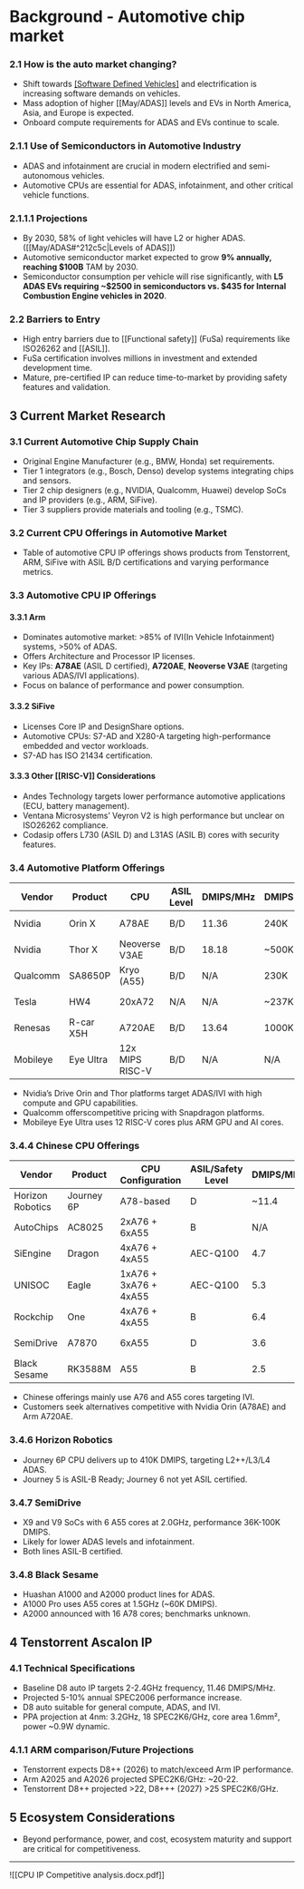  # Background - Automotive chip market
### 2.1 How is the auto market changing?
- Shift towards [[Software Defined Vehicles]](SDVs) and electrification is increasing software demands on vehicles.
- Mass adoption of higher [[May/ADAS]] levels and EVs in North America, Asia, and Europe is expected.
- Onboard compute requirements for ADAS and EVs continue to scale.

### 2.1.1 Use of Semiconductors in Automotive Industry
- ADAS and infotainment are crucial in modern electrified and semi-autonomous vehicles.
- Automotive CPUs are essential for ADAS, infotainment, and other critical vehicle functions.

### 2.1.1.1 Projections
- By 2030, 58% of light vehicles will have L2 or higher ADAS. ([[May/ADAS#^212c5c|Levels of ADAS]])
- Automotive semiconductor market expected to grow **9% annually, reaching $100B** TAM by 2030.
- Semiconductor consumption per vehicle will rise significantly, with **L5 ADAS EVs requiring ~$2500 in semiconductors vs. $435 for Internal Combustion Engine vehicles in 2020**.

### 2.2 Barriers to Entry
- High entry barriers due to [[Functional safety]] (FuSa) requirements like ISO26262 and [[ASIL]].
- FuSa certification involves millions in investment and extended development time.
- Mature, pre-certified IP can reduce time-to-market by providing safety features and validation.

## 3 Current Market Research
### 3.1 Current Automotive Chip Supply Chain
- Original Engine Manufacturer (e.g., BMW, Honda) set requirements.
- Tier 1 integrators (e.g., Bosch, Denso) develop systems integrating chips and sensors.
- Tier 2 chip designers (e.g., NVIDIA, Qualcomm, Huawei) develop SoCs and IP providers (e.g., ARM, SiFive).
- Tier 3 suppliers provide materials and tooling (e.g., TSMC).

### 3.2 Current CPU Offerings in Automotive Market
- Table of automotive CPU IP offerings shows products from Tenstorrent, ARM, SiFive with ASIL B/D certifications and varying performance metrics.

### 3.3 Automotive CPU IP Offerings

#### 3.3.1 Arm
- Dominates automotive market: >85% of IVI(In Vehicle Infotainment) systems, >50% of ADAS.
- Offers Architecture and Processor IP licenses.
- Key IPs: **A78AE** (ASIL D certified), **A720AE**, **Neoverse V3AE** (targeting various ADAS/IVI applications).
- Focus on balance of performance and power consumption.

#### 3.3.2 SiFive
- Licenses Core IP and DesignShare options.
- Automotive CPUs: S7-AD and X280-A targeting high-performance embedded and vector workloads.
- S7-AD has ISO 21434 certification.

#### 3.3.3 Other [[RISC-V]] Considerations
- Andes Technology targets lower performance automotive applications (ECU, battery management).
- Ventana Microsystems’ Veyron V2 is high performance but unclear on ISO26262 compliance.
- Codasip offers L730 (ASIL D) and L31AS (ASIL B) cores with security features.

### 3.4 Automotive Platform Offerings

| Vendor   | Product   | CPU             | ASIL Level | DMIPS/MHz | DMIPS | Target ADAS Level     | Process Node | Release |
| -------- | --------- | --------------- | ---------- | --------- | ----- | --------------------- | ------------ | ------- |
| Nvidia   | Orin X    | A78AE           | B/D        | 11.36     | 240K  | IVI/ADAS (L2)         | N7           | 2022    |
| Nvidia   | Thor X    | Neoverse V3AE   | B/D        | 18.18     | ~500K | IVI/ADAS (L3+)        | N4           | 2024    |
| Qualcomm | SA8650P   | Kryo (A55)      | B/D        | N/A       | 230K  | IVI/ADAS (L2/L3)      | 4nm          | 2024    |
| Tesla    | HW4       | 20xA72          | N/A        | N/A       | ~237K | IVI/ADAS (L2/L3)      | SF7          | 2023    |
| Renesas  | R-car X5H | A720AE          | B/D        | 13.64     | 1000K | IVI/ADAS (L2++/L3/L4) | N3           | 2024    |
| Mobileye | Eye Ultra | 12x MIPS RISC-V | B/D        | N/A       | N/A   | ADAS (L4)             | 5nm          | 2025    |

- Nvidia’s Drive Orin and Thor platforms target ADAS/IVI with high compute and GPU capabilities.
- Qualcomm offerscompetitive pricing with Snapdragon platforms.
- Mobileye Eye Ultra uses 12 RISC-V cores plus ARM GPU and AI cores.

### 3.4.4 Chinese CPU Offerings

| Vendor           | Product    | CPU Configuration     | ASIL/Safety Level | DMIPS/MHz | [[DMIPS]] | Target Application | Process Node | Release        |
| ---------------- | ---------- | --------------------- | ----------------- | --------- | --------- | ------------------ | ------------ | -------------- |
| Horizon Robotics | Journey 6P | A78-based             | D                 | ~11.4     | 410K      | ADAS/IVI           | 7nm          | 2025 (planned) |
| AutoChips        | AC8025     | 2xA76 + 6xA55         | B                 | N/A       | 60K       | IVI                | N/A          | July 2024      |
| SiEngine         | Dragon     | 4xA76 + 4xA55         | AEC-Q100          | 4.7       | 90K       | IVI                | 7nm          | Dec 2023       |
| UNISOC           | Eagle      | 1xA76 + 3xA76 + 4xA55 | AEC-Q100          | 5.3       | 93K       | IVI                | 6nm          | Mar 2023       |
| Rockchip         | One        | 4xA76 + 4xA55         | B                 | 6.4       | 100K      | IVI                | 8nm          | 2022?          |
| SemiDrive        | A7870      | 6xA55                 | D                 | 3.6       | 100K      | IVI                | 16nm         | April 2021     |
| Black Sesame     | RK3588M    | A55                   | B                 | 2.5       | 60K       | IVI                | 16nm         | April 2021     |

- Chinese offerings mainly use A76 and A55 cores targeting IVI.
- Customers seek alternatives competitive with Nvidia Orin (A78AE) and Arm A720AE.

### 3.4.6 Horizon Robotics
- Journey 6P CPU delivers up to 410K DMIPS, targeting L2++/L3/L4 ADAS.
- Journey 5 is ASIL-B Ready; Journey 6 not yet ASIL certified.

### 3.4.7 SemiDrive
- X9 and V9 SoCs with 6 A55 cores at 2.0GHz, performance 36K-100K DMIPS.
- Likely for lower ADAS levels and infotainment.
- Both lines ASIL-B certified.

### 3.4.8 Black Sesame
- Huashan A1000 and A2000 product lines for ADAS.
- A1000 Pro uses A55 cores at 1.5GHz (~60K DMIPS).
- A2000 announced with 16 A78 cores; benchmarks unknown.

## 4 Tenstorrent Ascalon IP

### 4.1 Technical Specifications
- Baseline D8 auto IP targets 2-2.4GHz frequency, 11.46 DMIPS/MHz.
- Projected 5-10% annual SPEC2006 performance increase.
- D8 auto suitable for general compute, ADAS, and IVI.
- PPA projection at 4nm: 3.2GHz, 18 SPEC2K6/GHz, core area 1.6mm², power ~0.9W dynamic.

### 4.1.1 ARM comparison/Future Projections
- Tenstorrent expects D8++ (2026) to match/exceed Arm IP performance.
- Arm A2025 and A2026 projected SPEC2K6/GHz: ~20-22.
- Tenstorrent D8++ projected >22, D8+++ (2027) >25 SPEC2K6/GHz.

## 5 Ecosystem Considerations
- Beyond performance, power, and cost, ecosystem maturity and support are critical for competitiveness.
---

![[CPU IP Competitive analysis.docx.pdf]]